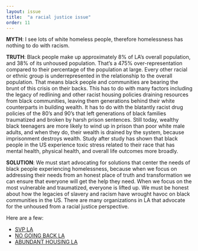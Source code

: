 ```yaml
---
layout: issue
title:  "a racial justice issue"
order: 11
---
```

<strong>MYTH</strong>: I see lots of white homeless people, therefore homelessness has nothing to do with racism.

<strong>TRUTH</strong>: Black people make up approximately 8% of LA’s overall population, and 38% of its unhoused population. That’s a 475% over-representation compared to their percentage of the population at large. Every other racial or ethnic group is underrepresented in the relationship to the overall population. That means black people and communities are bearing the brunt of this crisis on their backs. This has to do with many factors including the legacy of redlining and other racist housing policies draining resources from black communities, leaving them generations behind their white counterparts in building wealth. It has to do with the blatantly racist drug policies of the 80’s and 90’s that left generations of black families traumatized and broken by harsh prison sentences. Still today, wealthy black teenagers are more likely to wind up in prison than poor white male adults, and when they do, their wealth is drained by the system, because imprisonment destroys wealth. Study after study has shown that black people in the US experience toxic stress related to their race that has mental health, physical health, and overall life outcomes more broadly.

<strong>SOLUTION</strong>: We must start advocating for solutions that center the needs of black people experiencing homelessness, because when we focus on addressing their needs from an honest place of truth and transformation we can ensure that everyone will get the help they need. When we focus on the most vulnerable and traumatized, everyone is lifted up. We must be honest about how the legacies of slavery and racism have wrought havoc on black communities in the US. There are many organizations in LA that advocate for the unhoused from a racial justice perspective.

Here are a few:

- [SVP LA](https://www.svpla.org/racial-equity)
- [NO GOING BACK LA](https://nogoingback.la/about/)
- [ABUNDANT HOUSING LA](https://abundanthousingla.org/racial-justice-equity/)
